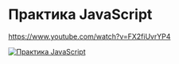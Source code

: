 # Практика JavaScript
https://www.youtube.com/watch?v=FX2fiUvrYP4

[![Практика JavaScript](https://img.youtube.com/vi/FX2fiUvrYP4/0.jpg)](https://www.youtube.com/watch?v=FX2fiUvrYP4)
